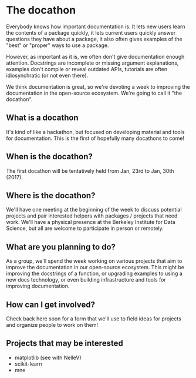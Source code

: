 # The docathon
Everybody knows how important documentation is. It lets new users learn the contents of a package quickly, it lets current users quickly answer questions they have about a package, it also often gives examples of the "best" or "proper" ways to use a package.

However, as important as it is, we often don't give documentation enough attention. Docstrings are incomplete or missing argument explanations, examples don't compile or reveal outdated APIs, tutorials are often idiosynchratic (or not even there).

We think documentation is great, so we're devoting a week to improving the documentation in the open-source ecosystem. We're going to call it "the docathon".

## What is a docathon
It's kind of like a hackathon, but focused on developing material and tools for documentation. This is the first of hopefully many docathons to come!

## When is the docathon?
The first docathon will be tentatively held from Jan, 23rd to Jan, 30th (2017).

## Where is the docathon?
We'll have one meeting at the beginning of the week to discuss potential projects and pair interested helpers with packages / projects that need work. We'll have a physical presence at the Berkeley Institute for Data Science, but all are welcome to participate in person or remotely.

## What are you planning to do?
As a group, we'll spend the week working on various projects that aim to improve the documentation in our open-source ecosystem. This might be improving the docstrings of a function, or upgrading examples to using a new docs technology, or even building infrastructure and tools for improving documentation.

## How can I get involved?
Check back here soon for a form that we'll use to field ideas for projects and organize people to work on them!





## Projects that may be interested

- matplotlib (see with NelleV)
- scikit-learn
- mne
